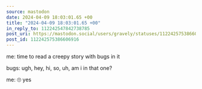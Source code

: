 ```yaml
---
source: mastodon
date: 2024-04-09 18:03:01.65 +00
title: "2024-04-09 18:03:01.65 +00"
in_reply_to: 112242547842738785
post_uri: https://mastodon.social/users/gravely/statuses/112242575386606916
post_id: 112242575386606916
---
```

me: time to read a creepy story with bugs in it

bugs: ugh, hey, hi, so, uh, am i in that one?

me: 🙄 yes


